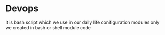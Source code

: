 # Devops
It is bash script which we use in our daily life conifiguration modules only we created in bash or shell module code
